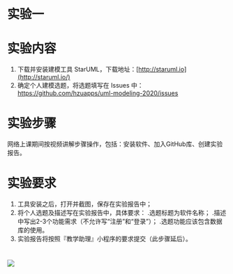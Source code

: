 # 实验一

# 实验内容

1. 下载并安装建模工具 StarUML，下载地址：[http://staruml.io](http://staruml.io/)
2. 确定个人建模选题，将选题填写在 Issues 中：
   https://github.com/hzuapps/uml-modeling-2020/issues

# 实验步骤

网络上课期间按视频讲解步骤操作，包括：安装软件、加入GitHub库、创建实验报告。

# 实验要求

1. 工具安装之后，打开并截图，保存在实验报告中；
2. 将个人选题及描述写在实验报告中，具体要求：
.选题标题为软件名称；
.描述中写出2-3个功能需求（不允许写“注册”和“登录”）；
.选题功能应该包含数据库的使用。
3. 实验报告将按照『教学助理』小程序的要求提交（此步骤延后）。

![](./实验1.jpg)
=======
